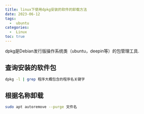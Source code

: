 ```yaml
---
title: linux下使用dpkg安装的软件的卸载方法
date: 2023-06-12
tags:
  -  ubuntu
categories:
  -  Linux
toc: true
---
```


dpkg是Debian发行版操作系统类（ubuntu，deepin等）的包管理工具.

<!-- more -->



## 查询安装的软件包

```bash
dpkg -l | grep 程序大概包含的程序名关键字
```

## 根据名称卸载

```bash
sudo apt autoremove --purge 文件名
```